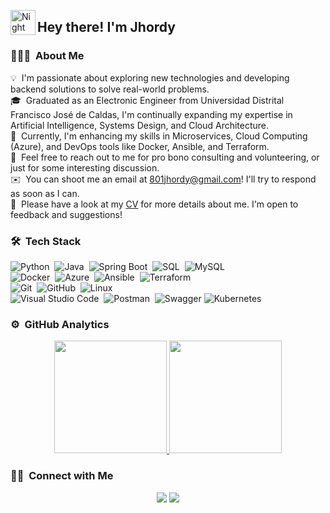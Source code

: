 <img alt="Night Coding" src="./assets/Hand%20Wave.gif" width='40' align="left"/><h2>Hey there! I'm Jhordy</h2>


### 👨🏻‍💻 &nbsp;About Me

💡 &nbsp;I'm passionate about exploring new technologies and developing backend solutions to solve real-world problems.\
🎓 &nbsp;Graduated as an Electronic Engineer from Universidad Distrital Francisco José de Caldas, I'm continually expanding my expertise in Artificial Intelligence, Systems Design, and Cloud Architecture.\
🌱 &nbsp;Currently, I'm enhancing my skills in Microservices, Cloud Computing (Azure), and DevOps tools like Docker, Ansible, and Terraform.\
💬 &nbsp;Feel free to reach out to me for pro bono consulting and volunteering, or just for some interesting discussion.\
✉️ &nbsp;You can shoot me an email at 801jhordy@gmail.com! I'll try to respond as soon as I can.\
📄 &nbsp;Please have a look at my [CV](https://drive.google.com/file/d/1pdui98qr6qodfC7GQ3037PIBy-BSsuVm/view?usp=sharing) for more details about me. I'm open to feedback and suggestions!

### 🛠 &nbsp;Tech Stack

![Python](https://img.shields.io/badge/-Python-05122A?style=flat&logo=python)&nbsp;
![Java](https://img.shields.io/badge/-Java-05122A?style=flat&logo=java&logoColor=FFA518)&nbsp;
![Spring Boot](https://img.shields.io/badge/-Spring%20Boot-05122A?style=flat&logo=springboot)&nbsp;
![SQL](https://img.shields.io/badge/-SQL-05122A?style=flat&logo=postgresql)&nbsp;
![MySQL](https://img.shields.io/badge/-MySQL-05122A?style=flat&logo=mysql&logoColor=4479A1)\
![Docker](https://img.shields.io/badge/-Docker-05122A?style=flat&logo=docker)&nbsp;
![Azure](https://img.shields.io/badge/-Azure-05122A?style=flat&logo=microsoft-azure)&nbsp;
![Ansible](https://img.shields.io/badge/-Ansible-05122A?style=flat&logo=ansible)&nbsp;
![Terraform](https://img.shields.io/badge/-Terraform-05122A?style=flat&logo=terraform)\
![Git](https://img.shields.io/badge/-Git-05122A?style=flat&logo=git)&nbsp;
![GitHub](https://img.shields.io/badge/-GitHub-05122A?style=flat&logo=github)&nbsp;
![Linux](https://img.shields.io/badge/-Linux-05122A?style=flat&logo=linux&logoColor=FCC624)\
![Visual Studio Code](https://img.shields.io/badge/-Visual%20Studio%20Code-05122A?style=flat&logo=visual-studio-code&logoColor=007ACC)&nbsp;
![Postman](https://img.shields.io/badge/-Postman-05122A?style=flat&logo=postman)&nbsp;
![Swagger](https://img.shields.io/badge/-Swagger-05122A?style=flat&logo=swagger)
![Kubernetes](https://img.shields.io/badge/-Kubernetes-326CE5?style=flat&logo=kubernetes)



### ⚙️ &nbsp;GitHub Analytics

<p align="center">
<a href="https://github.com/Jhordy272">
  <img height="180em" src="https://github-readme-stats-eight-theta.vercel.app/api?username=Jhordy272&show_icons=true&theme=algolia&include_all_commits=true&count_private=true"/>
  <img height="180em" src="https://github-readme-stats-eight-theta.vercel.app/api/top-langs/?username=Jhordy272&layout=compact&langs_count=8&theme=algolia"/>
</a>
</p>

### 🤝🏻 &nbsp;Connect with Me

<p align="center">
<a href="https://www.linkedin.com/in/jhordy-agaton"><img src="https://img.shields.io/badge/-Jhordy%20Agaton-0077B5?style=flat&logo=Linkedin&logoColor=white"/></a>
<a href="mailto:801jhordy@gmail.com"><img src="https://img.shields.io/badge/-801jhordy@gmail.com-D14836?style=flat&logo=Gmail&logoColor=white"/></a>
</p>
